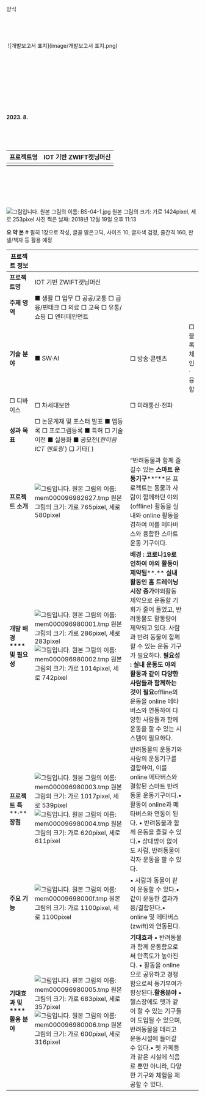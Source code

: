 양식



​    

​    



​    ![개발보고서 표지](image/개발보고서 표지.png)

​    

​    

​    

​    

​    

**2023. 8.**

​    

​    



| **프로젝트명** | IOT 기반 ZWIFT캣닝머신 |
| -------------- | ---------------------- |
|                |                        |



​    

​    

​    

  ![그림입니다.  원본 그림의 이름: BS-04-1.jpg  원본 그림의 크기: 가로 1424pixel, 세로 253pixel  사진 찍은 날짜: 2018년 12월 19일 오후 11:13](D:\catwheel\zwiftcat_2023\yongseop\image\tmp7100.jpg)  



**요 약 본** # 필히 1장으로 작성, 글꼴 맑은고딕, 사이즈 10, 글자색 검정, 줄간격 160, 판넬/책자 등 활용 예정





| **프로젝트 정보**            |                                                              |                                                              |                 |
| ---------------------------- | ------------------------------------------------------------ | ------------------------------------------------------------ | --------------- |
| **프로젝트명**               | IOT 기반 ZWIFT캣닝머신                                       |                                                              |                 |
| **주제 영역**                | ■ 생활   □ 업무   □ 공공/교통   □ 금융/핀테크   □ 의료   □ 교육    □ 유통/쇼핑   □ 엔터테인먼트 |                                                              |                 |
| **기술 분야**                | ■ SW·AI                                                      | □ 방송·콘텐츠                                                | □ 블록체인·융합 |
| □ 디바이스                   | □ 차세대보안                                                 | □ 미래통신·전파                                              |                 |
| **성과 목표**                | □ 논문게재 및 포스터 발표  ■ 앱등록  □ 프로그램등록  ■ 특허  □ 기술이전    ■ 실용화  ■ 공모전(*한이음* *ICT* *멘토링*                 )  □ 기타(                  ) |                                                              |                 |
| **프로젝트 소개**            | ![그림입니다.  원본 그림의 이름: mem000096982627.tmp  원본 그림의 크기: 가로 765pixel, 세로 580pixel](D:\catwheel\zwiftcat_2023\yongseop\image\tmp7101.jpg) | “반려동물과 함께 즐길수 있는 **스마트 운동기구****”**본 프로젝트는 동물과 사람이 함께하던 야외(offline) 활동을 실내와 online 활동을 겸하여 이를 메타버스와 융합한 스마트 운동 기구이다. |                 |
| **개발 배경****및 필요성**   | ![그림입니다.  원본 그림의 이름: mem000096980001.tmp  원본 그림의 크기: 가로 286pixel, 세로 283pixel](D:\catwheel\zwiftcat_2023\yongseop\image\tmp715F.jpg)     ![그림입니다.  원본 그림의 이름: mem000096980002.tmp  원본 그림의 크기: 가로 1014pixel, 세로 742pixel](D:\catwheel\zwiftcat_2023\yongseop\image\tmp7170.jpg) | **배경** **:** **코로나****19****로 인하여 야외 활동이 제약됨****.** **실내활동인 홈 트레이닝 시장 증가**야외활동 제약으로 운동할 기회가 줄어 들었고, 반려동물도 활동량이 제약되고 있다. 사람과 반려 동물이 함께 할 수 있는 운동 기구가 필요하다.         **필요성** **:** **실내 운동도 야외 활동과 같이 다양한 사람들과 함께하는 것이 필요**offline의 운동을 online 메타버스와 연동하여 다양한 사람들과 함께 운동을 할 수 있는 시스템이 필요하다. |                 |
| **프로젝트 특****·****장점** | ![그림입니다.  원본 그림의 이름: mem000096980003.tmp  원본 그림의 크기: 가로 1017pixel, 세로 539pixel](D:\catwheel\zwiftcat_2023\yongseop\image\tmp721D.jpg)    ![그림입니다.  원본 그림의 이름: mem000096980004.tmp  원본 그림의 크기: 가로 620pixel, 세로 611pixel](D:\catwheel\zwiftcat_2023\yongseop\image\tmp72AB.jpg) | 반려동물의 운동기와 사람의 운동기구를 결합하여, 이를 online 메타버스와 결합된 스마트 반려동물 운동기구이다.• 활동이 online과 메타버스와 연동이 된다.  • 반려동물과 함께 운동을 즐길 수 있다.• 상대방이 없이도 사람, 반려동물이 각자 운동을 할 수 있다. |                 |
| **주요 기능**                | ![그림입니다.  원본 그림의 이름: mem00009698000f.tmp  원본 그림의 크기: 가로 1100pixel, 세로 1100pixel](D:\catwheel\zwiftcat_2023\yongseop\image\tmp72EA.jpg) | • 사람과 동물이 같이 운동할 수 있다.• 같이 운동한 결과가 융/결합된다.• online 및 메타버스(zwift)와 연동된다. |                 |
| **기대효과 및****활용 분야** | ![그림입니다.  원본 그림의 이름: mem000096980005.tmp  원본 그림의 크기: 가로 683pixel, 세로 357pixel](D:\catwheel\zwiftcat_2023\yongseop\image\tmp7349.jpg)            ![그림입니다.  원본 그림의 이름: mem000096980006.tmp  원본 그림의 크기: 가로 600pixel, 세로 316pixel](D:\catwheel\zwiftcat_2023\yongseop\image\tmp7388.jpg) | **기대효과** • 반려동물과 함께 운동함으로써 만족도가 높아진다. • 활동을 online으로 공유하고 경쟁함으로써 동기부여가 향상된다.**활용분야** • 헬스장에도 펫과 같이 할 수 있는 기구들이 도입될 수 있으며,  반려동물을 데리고 운동시설에 들어갈 수 있다.• 펫 카페등과 같은 시설에 식음료 뿐만 아니라, 다양한 기구와 체험을 제공할 수 있다. |                 |





